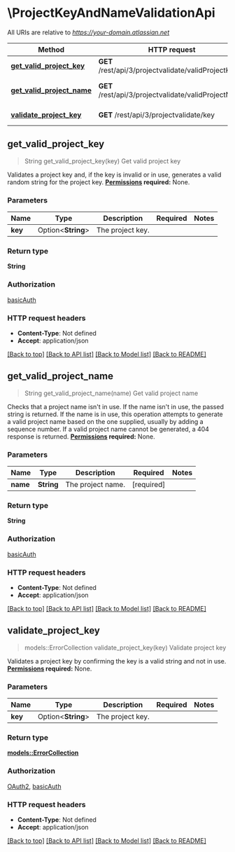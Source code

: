 # \ProjectKeyAndNameValidationApi

All URIs are relative to *https://your-domain.atlassian.net*

Method | HTTP request | Description
------------- | ------------- | -------------
[**get_valid_project_key**](ProjectKeyAndNameValidationApi.md#get_valid_project_key) | **GET** /rest/api/3/projectvalidate/validProjectKey | Get valid project key
[**get_valid_project_name**](ProjectKeyAndNameValidationApi.md#get_valid_project_name) | **GET** /rest/api/3/projectvalidate/validProjectName | Get valid project name
[**validate_project_key**](ProjectKeyAndNameValidationApi.md#validate_project_key) | **GET** /rest/api/3/projectvalidate/key | Validate project key



## get_valid_project_key

> String get_valid_project_key(key)
Get valid project key

Validates a project key and, if the key is invalid or in use, generates a valid random string for the project key.  **[Permissions](#permissions) required:** None.

### Parameters


Name | Type | Description  | Required | Notes
------------- | ------------- | ------------- | ------------- | -------------
**key** | Option<**String**> | The project key. |  |

### Return type

**String**

### Authorization

[basicAuth](../README.md#basicAuth)

### HTTP request headers

- **Content-Type**: Not defined
- **Accept**: application/json

[[Back to top]](#) [[Back to API list]](../README.md#documentation-for-api-endpoints) [[Back to Model list]](../README.md#documentation-for-models) [[Back to README]](../README.md)


## get_valid_project_name

> String get_valid_project_name(name)
Get valid project name

Checks that a project name isn't in use. If the name isn't in use, the passed string is returned. If the name is in use, this operation attempts to generate a valid project name based on the one supplied, usually by adding a sequence number. If a valid project name cannot be generated, a 404 response is returned.  **[Permissions](#permissions) required:** None.

### Parameters


Name | Type | Description  | Required | Notes
------------- | ------------- | ------------- | ------------- | -------------
**name** | **String** | The project name. | [required] |

### Return type

**String**

### Authorization

[basicAuth](../README.md#basicAuth)

### HTTP request headers

- **Content-Type**: Not defined
- **Accept**: application/json

[[Back to top]](#) [[Back to API list]](../README.md#documentation-for-api-endpoints) [[Back to Model list]](../README.md#documentation-for-models) [[Back to README]](../README.md)


## validate_project_key

> models::ErrorCollection validate_project_key(key)
Validate project key

Validates a project key by confirming the key is a valid string and not in use.  **[Permissions](#permissions) required:** None.

### Parameters


Name | Type | Description  | Required | Notes
------------- | ------------- | ------------- | ------------- | -------------
**key** | Option<**String**> | The project key. |  |

### Return type

[**models::ErrorCollection**](ErrorCollection.md)

### Authorization

[OAuth2](../README.md#OAuth2), [basicAuth](../README.md#basicAuth)

### HTTP request headers

- **Content-Type**: Not defined
- **Accept**: application/json

[[Back to top]](#) [[Back to API list]](../README.md#documentation-for-api-endpoints) [[Back to Model list]](../README.md#documentation-for-models) [[Back to README]](../README.md)

